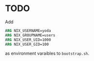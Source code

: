 # TODO

Add

```Dockerfile
ARG NIX_USERNAME=yoda
ARG NIX_GROUPNAME=users
ARG NIX_USER_UID=1000
ARG NIX_USER_GID=100
```

as environment varaibles to `bootstrap.sh`.
